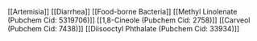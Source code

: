 [[Artemisia]]
[[Diarrhea]]
[[Food-borne Bacteria]]
[[Methyl Linolenate (Pubchem Cid: 5319706)]]
[[1,8-Cineole (Pubchem Cid: 2758)]]
[[Carveol (Pubchem Cid: 7438)]]
[[Diisooctyl Phthalate (Pubchem Cid: 33934)]]
